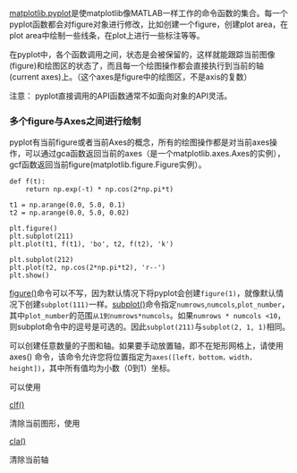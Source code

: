 [matplotlib.pyplot](https://matplotlib.org/api/_as_gen/matplotlib.pyplot.html#module-matplotlib.pyplot)是使matplotlib像MATLAB一样工作的命令函数的集合。每一个pyplot函数都会对figure对象进行修改，比如创建一个figure，创建plot area，在plot area中绘制一些线条，在plot上进行一些标注等等。

在pyplot中，各个函数调用之间，状态是会被保留的，这样就能跟踪当前图像\(figure\)和绘图区的状态了，而且每一个绘图操作都会直接执行到当前的轴\(current axes\)上。（这个axes是figure中的绘图区，不是axis的复数）

注意： pyplot直接调用的API函数通常不如面向对象的API灵活。

### 多个figure与Axes之间进行绘制

pyplot有当前figure或者当前Axes的概念，所有的绘图操作都是对当前axes操作，可以通过gca函数返回当前的axes（是一个matplotlib.axes.Axes的实例），gcf函数返回当前figure\(matplotlib.figure.Figure实例）。

```
def f(t):
    return np.exp(-t) * np.cos(2*np.pi*t)

t1 = np.arange(0.0, 5.0, 0.1)
t2 = np.arange(0.0, 5.0, 0.02)

plt.figure()
plt.subplot(211)
plt.plot(t1, f(t1), 'bo', t2, f(t2), 'k')

plt.subplot(212)
plt.plot(t2, np.cos(2*np.pi*t2), 'r--')
plt.show()
```

[figure\(\)](https://matplotlib.org/api/_as_gen/matplotlib.pyplot.figure.html#matplotlib.pyplot.figure)命令可以不写，因为默认情况下将pyplot会创建`figure(1)`，就像默认情况下创建`subplot(111)`一样。[subplot\(\)](https://matplotlib.org/api/_as_gen/matplotlib.pyplot.subplot.html#matplotlib.pyplot.subplot)命令指定`numrows`,`numcols`,`plot_number`，其中`plot_number`的范围`从1到numrows*numcols`。如果`numrows * numcols <10`，则subplot命令中的逗号是可选的。因此`subplot(211)`与`subplot(2, 1, 1)`相同。

可以创建任意数量的子图和轴。如果要手动放置轴，即不在矩形网格上，请使用 axes\(\) 命令，该命令允许您将位置指定为`axes([left，bottom，width，height])`，其中所有值均为小数（0到1）坐标。

可以使用

[clf\(\)](https://matplotlib.org/api/_as_gen/matplotlib.pyplot.clf.html#matplotlib.pyplot.clf)

清除当前图形，使用

[cla\(\)](https://matplotlib.org/api/_as_gen/matplotlib.pyplot.cla.html#matplotlib.pyplot.cla)

清除当前轴

